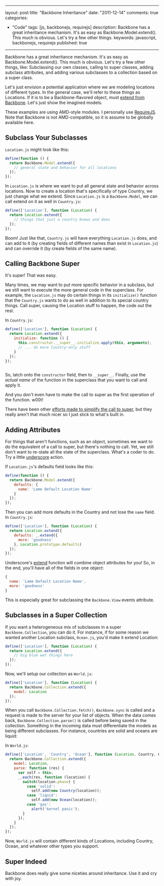 
---
layout: post
title: "Backbone Inheritance"
date: "2011-12-14"
comments: true
categories:
  - "Code"
tags: [js, backbonejs, requirejs]
description: Backbone has a great inheritance mechanism.  It's as easy as Backbone.Model.extend().  This much is obvious.  Let's try a few other things.
keywords: javascript, backbonejs, requirejs
published: true
---

Backbone has a great inheritance mechanism.  It's as easy as Backbone.Model.extend().  This much is obvious.  Let's try a few other things, like:  Subclassing our own classes, calling to super classes, adding subclass attributes, and adding various subclasses to a collection based on a super class.

<!--more-->

Let's just envision a potential application where we are modeling locations of different types.  In the general case, we'll refer to these things as Locations.  If it is to be a Backbone-flavored object, must [extend from Backbone](http://documentcloud.github.com/backbone/#Model-extend).  Let's just show the imagined models.

These examples are using AMD-style modules.  I personally use [RequireJS](http://requirejs.org/docs/start.html).  Note that Backbone is not AMD-compatible, so it is assume to be globally available here.

Subclass Your Subclasses
------------------------

`Location.js` might look like this:

```javascript
define(function () {
  return Backbone.Model.extend({
    // general state and behavior for all locations        
  });
});
```

In `Location.js` is where we want to put all general state and behavior across locations. Now to create a location that's specifically of type Country, we just change what we extend.  Since `Location.js` is a `Backbone.Model`, we can call extend on it as well in `Country.js`:

```javascript
define(['Location'], function (Location) {
  return Location.extend({
    // things that just a country knows and does
  });
});
```

Boom!  Just like that, `Country.js` will have everything `Location.js` does, and can add to it (by creating fields of different names than exist in `Location.js`) and can override it (by create fields of the same name).

Calling Backbone Super
----------------------

It's super!  That was easy.  

Many times, we may want to put more specific behavior in a subclass, but we still want to execute the more general code in the superclass.  For example, the `Location.js` may do certain things in its `initialize()` function that the `Country.js` wants to do as well in addition to its special country things.  Call super, causing the Location stuff to happen, the code out the rest.  

In `Country.js`:

```javascript
define(['Location'], function (Location) {
  return Location.extend({
    initialize: function () {
      this.constructor.__super__.initialize.apply(this, arguments);
      // ... do more Country-only stuff
    }
  });
});
    
```

So, latch onto the `constructor` field, then to `__super__`.  Finally, use the *actual name* of the function in the superclass that you want to call and apply it.  

And you don't even have to make the call to super as the first operation of the function. w00t!

There have been other [efforts made to simplify the call to super](http://forrst.com/posts/Backbone_js_super_function-4co), but they really aren't that much nicer so I just stick to what's built in.

Adding Attributes
-----------------

For things that aren't functions, such as an object, sometimes we want to do the equivalent of a call to super, but there's nothing to call.  Yet, we still don't want to re-state all the state of the superclass.  What's a coder to do.  Try a little [underscore](http://documentcloud.github.com/underscore/) action.  

If `Location.js`'s defaults field looks like this:

```javascript
define(function () {
  return Backbone.Model.extend({
    defaults: {
      name: 'Lame Default Location Name'
    }
  });
});
```

Then you can add more defaults in the Country and not lose the `name` field.  In `Country.js`:

```javascript
define(['Location'], function (Location) {
  return Location.extend({
    defaults: _.extend({
      more: 'goodness'
    }, Location.prototype.defaults)
  });
});  
```

Underscore's [extend](http://documentcloud.github.com/underscore/#extend) function will combine object attributes for you!  So, in the end, you'll have all of the fields in one object:


```javascript
{ 
  name: 'Lame Default Location Name',
  more: 'goodness'
}
```

This is especially great for subclassing the `Backbone.View` events attribute.


Subclasses in a Super Collection
--------------------------------

If you want a heterogeneous mix of subclasses in a super `Backbone.Collection`, you can do it.  For instance, if for some reason we wanted another Location subclass, `Ocean.js`, you'd make it extend Location:

```javascript
define(['Location'], function (Location) {
  return Location.extend({
    // big blue wet things here
  });
});
```

Now, we'll setup our collection as `World.js`:

```javascript
define(['Location'], function (Location) {
  return Backbone.Collection.extend({
    model: Location
  });
});
```

When you call `Backbone.Collection.fetch()`, `Backbone.sync` is called and a request is made to the server for your list of objects.  When the data comes back, `Backbone.Collection.parse()` is called before being saved in the collection.  Something in the incoming data must differentiate the models as being different subclasses.  For instance, countries are solid and oceans are liquid:

In `World.js`:

```javascript
define(['Location', 'Country', 'Ocean'], function (Location, Country, Ocean) {
  return Backbone.Collection.extend({
    model: Location,
    parse: function (res) {
      var self = this;
      _.each(res, function (location) {
        switch(location.phase) {
          case 'solid':
            self.add(new Country(location));
          case 'liquid':
            self.add(new Ocean(location));
          case 'gas':
            alert('kernel panic');
        }
      });
    }
  });
});
```

Now, `World.js` will contain different kinds of Locations, including Country, Ocean, and whatever other types you support.

Super Indeed
------------

Backbone does really give some niceties around inheritance.  Use it and cry with joy.    

  
